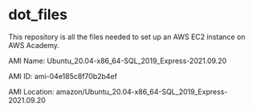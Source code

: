 # dot_files
This repository is all the files needed to set up an AWS EC2 instance on AWS Academy.

AMI Name: Ubuntu_20.04-x86_64-SQL_2019_Express-2021.09.20

AMI ID: ami-04e185c8f70b2b4ef

AMI Location: amazon/Ubuntu_20.04-x86_64-SQL_2019_Express-2021.09.20
